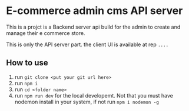 # E-commerce admin cms API server

This is a projct is a Backend server api build for the admin to create and manage their e commerce store.

This is only the API server part. the client UI is available at rep `....`

## How to use

1. run `git clone <put your git url here>`
2. run `npm i`
3. run `cd <folder name>`
4. run `npm run dev` for the local developemt. Not that you must have nodemon install in your system, if not run `npm i nodemon -g`
